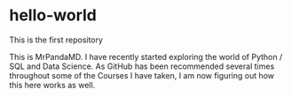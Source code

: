 # hello-world
This is the first repository 

This is MrPandaMD. I have recently started exploring the world of Python / SQL and Data Science. As GitHub has been recommended several times throughout some of the Courses I have taken, I am now figuring out how this here works as well.
